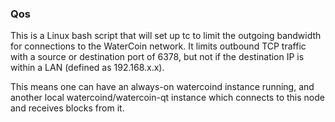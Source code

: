 ### Qos ###

This is a Linux bash script that will set up tc to limit the outgoing bandwidth for connections to the WaterCoin network. It limits outbound TCP traffic with a source or destination port of 6378, but not if the destination IP is within a LAN (defined as 192.168.x.x).

This means one can have an always-on watercoind instance running, and another local watercoind/watercoin-qt instance which connects to this node and receives blocks from it.
